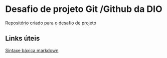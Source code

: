 # Desafio de projeto Git /Github da DIO
Repositório criado para o desafio de projeto
## Links úteis
[Sintaxe báxica markdown](https://www.markdownguide.org/)
